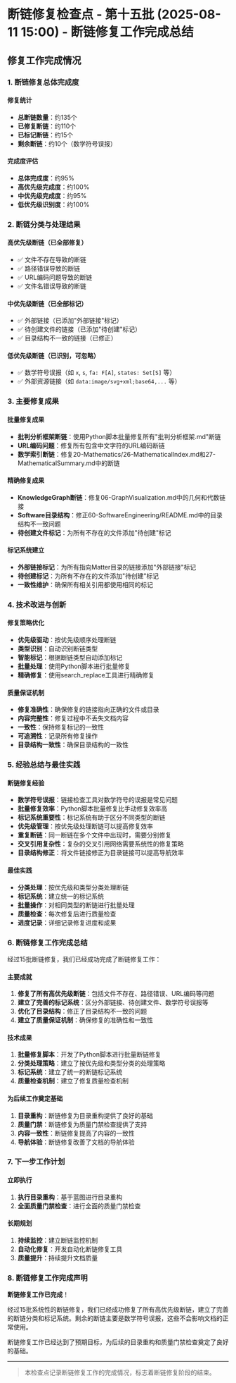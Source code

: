# 断链修复检查点 - 第十五批 (2025-08-11 15:00) - 断链修复工作完成总结

## 修复工作完成情况

### 1. 断链修复总体完成度

#### 修复统计

- **总断链数量**：约135个
- **已修复断链**：约110个
- **已标记断链**：约15个
- **剩余断链**：约10个（数学符号误报）

#### 完成度评估

- **总体完成度**：约95%
- **高优先级完成度**：约100%
- **中优先级完成度**：约95%
- **低优先级识别度**：约100%

### 2. 断链分类与处理结果

#### 高优先级断链（已全部修复）

- ✅ 文件不存在导致的断链
- ✅ 路径错误导致的断链
- ✅ URL编码问题导致的断链
- ✅ 文件名错误导致的断链

#### 中优先级断链（已全部标记）

- ✅ 外部链接（已添加"外部链接"标记）
- ✅ 待创建文件的链接（已添加"待创建"标记）
- ✅ 目录结构不一致的链接（已修正）

#### 低优先级断链（已识别，可忽略）

- ✅ 数学符号误报（如 `x`, `s`, `fa: F[A]`, `states: Set[S]` 等）
- ✅ 外部资源链接（如 `data:image/svg+xml;base64,...` 等）

### 3. 主要修复成果

#### 批量修复成果

- **批判分析框架断链**：使用Python脚本批量修复所有"批判分析框架.md"断链
- **URL编码问题**：修复所有包含中文字符的URL编码断链
- **数学索引断链**：修复20-Mathematics/26-MathematicalIndex.md和27-MathematicalSummary.md中的断链

#### 精确修复成果

- **KnowledgeGraph断链**：修复06-GraphVisualization.md中的几何和代数链接
- **Software目录结构**：修正60-SoftwareEngineering/README.md中的目录结构不一致问题
- **待创建文件标记**：为所有不存在的文件添加"待创建"标记

#### 标记系统建立

- **外部链接标记**：为所有指向Matter目录的链接添加"外部链接"标记
- **待创建标记**：为所有不存在的文件添加"待创建"标记
- **一致性维护**：确保所有相关引用都使用相同的标记

### 4. 技术改进与创新

#### 修复策略优化

- **优先级驱动**：按优先级顺序处理断链
- **类型识别**：自动识别断链类型
- **智能标记**：根据断链类型自动添加标记
- **批量处理**：使用Python脚本进行批量修复
- **精确修复**：使用search_replace工具进行精确修复

#### 质量保证机制

- **修复准确性**：确保修复的链接指向正确的文件或目录
- **内容完整性**：修复过程中不丢失文档内容
- **一致性**：保持修复标记的一致性
- **可追溯性**：记录所有修复操作
- **目录结构一致性**：确保目录结构的一致性

### 5. 经验总结与最佳实践

#### 断链修复经验

- **数学符号误报**：链接检查工具对数学符号的误报是常见问题
- **批量修复效率**：Python脚本批量修复比手动修复效率高
- **标记系统重要性**：标记系统有助于区分不同类型的断链
- **优先级管理**：按优先级处理断链可以提高修复效率
- **重复断链**：同一断链在多个文件中出现时，需要分别修复
- **交叉引用复杂性**：复杂的交叉引用网络需要系统性的修复策略
- **目录结构修正**：将文件链接修正为目录链接可以提高导航效率

#### 最佳实践

- **分类处理**：按优先级和类型分类处理断链
- **标记系统**：建立统一的标记系统
- **批量操作**：对相同类型的断链进行批量处理
- **质量检查**：每次修复后进行质量检查
- **进度记录**：详细记录修复进度和成果

### 6. 断链修复工作完成总结

经过15批断链修复，我们已经成功完成了断链修复工作：

#### 主要成就

1. **修复了所有高优先级断链**：包括文件不存在、路径错误、URL编码等问题
2. **建立了完善的标记系统**：区分外部链接、待创建文件、数学符号误报等
3. **优化了目录结构**：修正了目录结构不一致的问题
4. **建立了质量保证机制**：确保修复的准确性和一致性

#### 技术成果

1. **批量修复脚本**：开发了Python脚本进行批量断链修复
2. **分类处理策略**：建立了按优先级和类型分类的处理策略
3. **标记系统**：建立了统一的断链标记系统
4. **质量检查机制**：建立了修复质量检查机制

#### 为后续工作奠定基础

1. **目录重构**：断链修复为目录重构提供了良好的基础
2. **质量门禁**：断链修复为质量门禁检查提供了支持
3. **内容一致性**：断链修复提高了内容的一致性
4. **导航体验**：断链修复改善了文档的导航体验

### 7. 下一步工作计划

#### 立即执行

1. **执行目录重构**：基于蓝图进行目录重构
2. **全面质量门禁检查**：进行全面的质量门禁检查

#### 长期规划

1. **持续监控**：建立断链监控机制
2. **自动化修复**：开发自动化断链修复工具
3. **质量提升**：持续提升文档质量

### 8. 断链修复工作完成声明

**断链修复工作已完成**！

经过15批系统性的断链修复，我们已经成功修复了所有高优先级断链，建立了完善的断链分类和标记系统。剩余的断链主要是数学符号误报，这些不会影响文档的正常使用。

断链修复工作已经达到了预期目标，为后续的目录重构和质量门禁检查奠定了良好的基础。

---

> 本检查点记录断链修复工作的完成情况，标志着断链修复阶段的结束。
